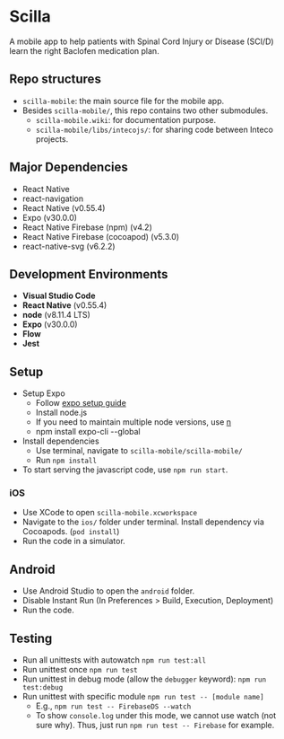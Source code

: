 # Scilla
A mobile app to help patients with Spinal Cord Injury or Disease (SCI/D) learn the right Baclofen medication plan. 

## Repo structures
* `scilla-mobile`: the main source file for the mobile app. 
* Besides `scilla-mobile/`, this repo contains two other submodules. 
  * `scilla-mobile.wiki`: for documentation purpose. 
  * `scilla-mobile/libs/intecojs/`: for sharing code between Inteco projects.  

## Major Dependencies
* React Native
* react-navigation
* React Native (v0.55.4)
* Expo (v30.0.0)
* React Native Firebase (npm) (v4.2)
* React Native Firebase (cocoapod) (v5.3.0)
* react-native-svg (v6.2.2)

## Development Environments
* **Visual Studio Code** 
* **React Native** (v0.55.4)
* **node** (v8.11.4 LTS)
* **Expo** (v30.0.0)
* **Flow** 
* **Jest**

## Setup
* Setup Expo
  * Follow [expo setup guide](https://expo.io/learn)
  * Install node.js
  * If you need to maintain multiple node versions, use [n](https://github.com/tj/n)
  * npm install expo-cli --global
* Install dependencies
  * Use terminal, navigate to `scilla-mobile/scilla-mobile/`
  * Run `npm install`
* To start serving the javascript code, use `npm run start`. 

### iOS
* Use XCode to open `scilla-mobile.xcworkspace`
* Navigate to the `ios/` folder under terminal. Install dependency via Cocoapods. (`pod install`)
* Run the code in a simulator. 

## Android
* Use Android Studio to open the `android` folder. 
* Disable Instant Run (In Preferences > Build, Execution, Deployment)
* Run the code. 

## Testing
* Run all unittests with autowatch `npm run test:all`
* Run unittest once `npm run test`
* Run unittest in debug mode (allow the `debugger` keyword): `npm run test:debug`
* Run unittest with specific module `npm run test -- [module name]`
  * E.g., `npm run test -- FirebaseDS --watch`
  * To show `console.log` under this mode, we cannot use watch (not sure why). Thus, just run `npm run test -- Firebase` for example. 